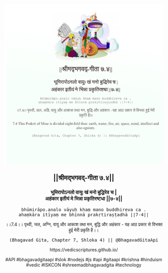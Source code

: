 <img src="../../asset/BG_7_4.png"/>
<center><h2>||श्रीमद्‍भगवद्‍-गीता ७.४||</h2>
<h3>भूमिरापोऽनलो वायुः खं मनो बुद्धिरेव च |<br/>अहंकार इतीयं मे भिन्ना प्रकृतिरष्टधा ||७-४||</h3>
<pre>bhūmirāpo.analo vāyuḥ khaṃ mano buddhireva ca .<br/>ahaṃkāra itīyaṃ me bhinnā prakṛtiraṣṭadhā ||7-4||</pre>
<p>।।7.4।। पृथ्वी, जल, अग्नि, वायु और आकाश तथा मन, बुद्धि और अहंकार - यह आठ प्रकार से विभक्त हुई मेरी प्रकृति है।।</p>
<pre>(Bhagavad Gita, Chapter 7, Shloka 4) || @BhagavadGitaApi</pre><p>https://vedicscriptures.github.io/</p><p>#API #bhagavadgitaapi #slok #nodejs #js #api #gitaapi #krishna #hinduism #vedic #ISKCON #shreemadbhagavadgita #technology</p></center>